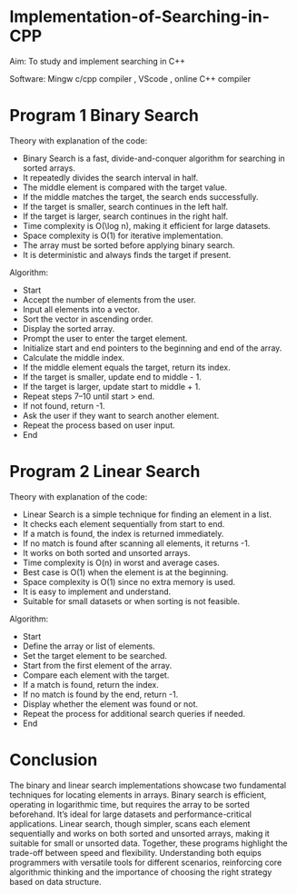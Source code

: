 # Implementation-of-Searching-in-CPP
Aim: To study and implement searching in C++

Software: Mingw c/cpp compiler , VScode , online C++ compiler

# Program 1 Binary Search
Theory with explanation of the code:

- Binary Search is a fast, divide-and-conquer algorithm for searching in sorted arrays.
- It repeatedly divides the search interval in half.
- The middle element is compared with the target value.
- If the middle matches the target, the search ends successfully.
- If the target is smaller, search continues in the left half.
- If the target is larger, search continues in the right half.
- Time complexity is O(\log n), making it efficient for large datasets.
- Space complexity is O(1) for iterative implementation.
- The array must be sorted before applying binary search.
- It is deterministic and always finds the target if present.


Algorithm:
- Start
- Accept the number of elements from the user.
- Input all elements into a vector.
- Sort the vector in ascending order.
- Display the sorted array.
- Prompt the user to enter the target element.
- Initialize start and end pointers to the beginning and end of the array.
- Calculate the middle index.
- If the middle element equals the target, return its index.
- If the target is smaller, update end to middle - 1.
- If the target is larger, update start to middle + 1.
- Repeat steps 7–10 until start > end.
- If not found, return -1.
- Ask the user if they want to search another element.
- Repeat the process based on user input.
- End


# Program 2 Linear Search

Theory with explanation of the code:
- Linear Search is a simple technique for finding an element in a list.
- It checks each element sequentially from start to end.
- If a match is found, the index is returned immediately.
- If no match is found after scanning all elements, it returns -1.
- It works on both sorted and unsorted arrays.
- Time complexity is O(n) in worst and average cases.
- Best case is O(1) when the element is at the beginning.
- Space complexity is O(1) since no extra memory is used.
- It is easy to implement and understand.
- Suitable for small datasets or when sorting is not feasible.

Algorithm:
- Start
- Define the array or list of elements.
- Set the target element to be searched.
- Start from the first element of the array.
- Compare each element with the target.
- If a match is found, return the index.
- If no match is found by the end, return -1.
- Display whether the element was found or not.
- Repeat the process for additional search queries if needed.
- End 

# Conclusion
The binary and linear search implementations showcase two fundamental techniques for locating elements in arrays.
Binary search is efficient, operating in logarithmic time, but requires the array to be sorted beforehand.
It’s ideal for large datasets and performance-critical applications. 
Linear search, though simpler, scans each element sequentially and works on both sorted and unsorted arrays, making it suitable for small or unsorted data.
Together, these programs highlight the trade-off between speed and flexibility.
Understanding both equips programmers with versatile tools for different scenarios,
reinforcing core algorithmic thinking and the importance of choosing the right strategy based on data structure.

